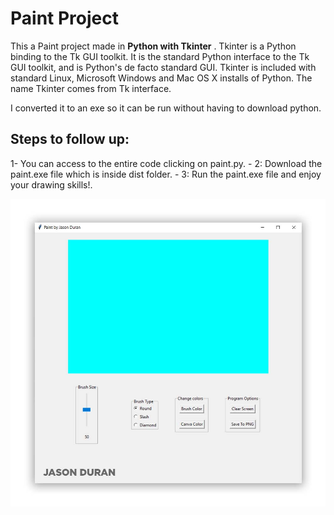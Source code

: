 # Paint Project
This a Paint project made in **Python with Tkinter** . Tkinter is a Python binding to the Tk GUI toolkit. It is the standard Python interface to the Tk GUI toolkit, and is Python's de facto standard GUI. Tkinter is included with standard Linux, Microsoft Windows and Mac OS X installs of Python. The name Tkinter comes from Tk interface.

I converted it to an exe so it can be run without having to download python.

## Steps to follow up:

1- You can access to the entire code clicking on paint.py. -
2: Download the paint.exe file which is inside dist folder.  -
3: Run the paint.exe file and enjoy your drawing skills!.

![name-of-you-image](https://github.com/jasonduran240/paint/blob/master/images/paint.jpg?raw=true)
